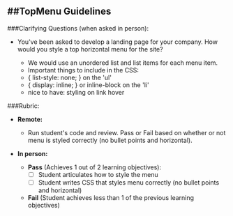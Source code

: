 ##TopMenu Guidelines
-----------------------

###Clarifying Questions (when asked in person):

- You've been asked to develop a landing page for your company. How would you style a top horizontal menu for the site?

    - We would use an unordered list and list items for each menu item.
    - Important things to include in the CSS:
    - { list-style: none; } on the 'ul'
    - { display: inline; } or inline-block on the 'li'
    - nice to have: styling on link hover 

###Rubric:

  - **Remote:**

    - Run student's code and review. Pass or Fail based on whether or not menu is styled correctly (no bullet points and horizontal).

  - **In person:**

    - **Pass** (Achieves 1 out of 2 learning objectives):
        - [ ] Student articulates how to style the menu
        - [ ] Student writes CSS that styles menu correctly (no bullet points and horizontal)
    
    - **Fail** (Student achieves less than 1 of the previous learning objectives)